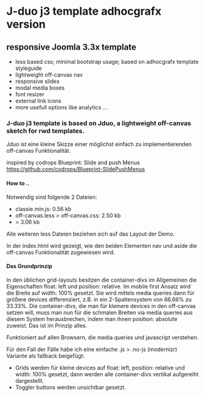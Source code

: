 J-duo j3 template adhocgrafx version
=================

## responsive Joomla 3.3x template

* less based css; minimal bootstrap usage; based on adhocgrafx template styleguide
* lightweight off-canvas nav
* responsive slides
* modal media boxes
* font resizer
* external link icons
* more usefull options like analytics ...

### J-duo j3 template is based on Jduo, a lightweight off-canvas sketch for rwd templates.

Jduo ist eine kleine Skizze einer möglichst einfach zu implementierenden off-canvas Funktionalität.

inspired by codrops Blueprint: Slide and push Menus https://github.com/codrops/Blueprint-SlidePushMenus

#### How to ..

Notwendig sind folgende 2 Dateien:

* classie.min.js: 0.56 kb
* off-canvas.less > off-canvas.css: 2.50 kb
* = 3.06 kb

Alle weiteren less Dateien beziehen sich auf das Layout der Demo.

In der index.html wird gezeigt, wie den beiden Elementen nav und aside die off-canvas Funktionalität zugewiesen wird.

#### Das Grundprinzip

In den üblichen grid-layouts besitzen die container-divs im Allgemeinen die Eigenschaften float: left und position: relative.
Im mobile first Ansatz wird die Breite auf width: 100% gesetzt.
Sie wird mittels media queries dann für größere devices differenziert, z.B. in ein 2-Spaltensystem von 66.66% zu 33.33%.
Die container-divs, die man für kleinere devices in den off-canvas setzen will, muss man nun für die schmalen Breiten via media queries aus diesem System herausbrechen, indem man ihnen position: absolute zuweist.
Das ist im Prinzip alles.

Funktioniert auf allen Browsern, die media queries und javascript verstehen.

Für den Fall der Fälle habe ich eine einfache .js > .no-js (modernizr) Variante als fallback beigefügt:

* Grids werden für kleine devices auf float: left, position: relative und width: 100% gesetzt,
dann werden alle container-divs vertikal aufgereiht dargestellt.
* Toggler buttons werden unsichtbar gesetzt.